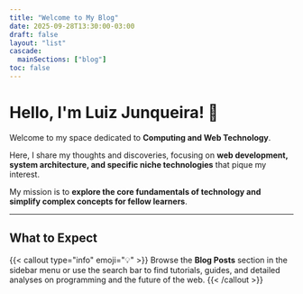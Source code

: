 ```yaml
---
title: "Welcome to My Blog"
date: 2025-09-28T13:30:00-03:00
draft: false
layout: "list"
cascade:
  mainSections: ["blog"]
toc: false
---
```


# Hello, I'm Luiz Junqueira! 👋

Welcome to my space dedicated to **Computing and Web Technology**.

Here, I share my thoughts and discoveries, focusing on **web development, system architecture, and specific niche technologies** that pique my interest.

My mission is to **explore the core fundamentals of technology and simplify complex concepts for fellow learners**.

---

## What to Expect

{{< callout type="info" emoji="💡" >}}
Browse the **Blog Posts** section in the sidebar menu or use the search bar to find tutorials, guides, and detailed analyses on programming and the future of the web.
{{< /callout >}}
